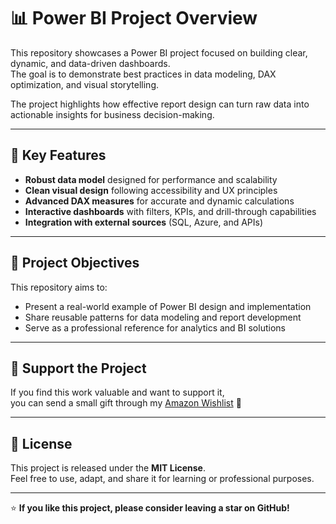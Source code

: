 # 📊 Power BI Project Overview

This repository showcases a Power BI project focused on building clear, dynamic, and data-driven dashboards.  
The goal is to demonstrate best practices in data modeling, DAX optimization, and visual storytelling.

The project highlights how effective report design can turn raw data into actionable insights for business decision-making.

---

## 🧩 Key Features

- **Robust data model** designed for performance and scalability  
- **Clean visual design** following accessibility and UX principles  
- **Advanced DAX measures** for accurate and dynamic calculations  
- **Interactive dashboards** with filters, KPIs, and drill-through capabilities  
- **Integration with external sources** (SQL, Azure, and APIs)

---

## 🎯 Project Objectives

This repository aims to:
- Present a real-world example of Power BI design and implementation  
- Share reusable patterns for data modeling and report development  
- Serve as a professional reference for analytics and BI solutions  

---

## 💝 Support the Project

If you find this work valuable and want to support it,  
you can send a small gift through my [Amazon Wishlist](https://www.amazon.it/hz/wishlist/ls/24A9T2JR42KQO?ref_=list_d_wl_lfu_nav_5) 🎁  


---

## 📜 License

This project is released under the **MIT License**.  
Feel free to use, adapt, and share it for learning or professional purposes.

---

⭐ **If you like this project, please consider leaving a star on GitHub!**
